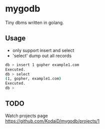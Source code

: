 # mygodb

Tiny dbms written in golang.  

## Usage
- only support insert and select
- 'select' dump out all records 
```bash
db > insert 1 gopher example1.com
Executed.
db > select
(1, gopher, example1.com)
Executed.
db > 
```

## TODO
Watch projects page  
https://github.com/KodaiD/mygodb/projects/1
